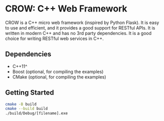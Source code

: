 # CROW: C++ Web Framework

CROW is a C++ micro web framework (inspired by Python Flask). It is easy to use and efficient, and it provides a good support for RESTful APIs. It is written in modern C++ and has no 3rd party dependencies. It is a good choice for writing RESTful web services in C++.

## Dependencies

- C++11^
- Boost (optional, for compiling the examples)
- CMake (optional, for compiling the examples)

## Getting Started

```bash
cmake -B build
cmake --build build
./build/Debug/[filename].exe
```

